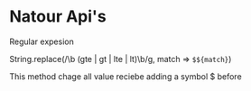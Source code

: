 # Natour Api's

Regular expesion

String.replace(/\b (gte | gt | lte | lt)\b/g, match => `$${match}`)

This method chage all value reciebe adding a symbol $ before
